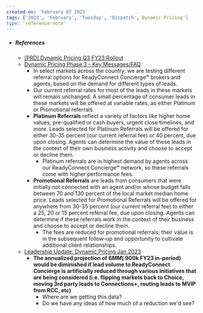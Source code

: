 ```yaml
---
created-on: 'February 07 2023'
tags: ['2023', 'February', 'Tuesday', 'Dispatch', Dynamic Pricing']
type: 'reference-note'
---
```


- ##### References
	- [[PRD] Dynamic Pricing Q3 FY23 Rollout](https://docs.google.com/document/d/1vLNLfOmKBV7A5A6Xrp0tGnKEp6VIoZg6-lSLgIKIQqQ/edit#heading=h.75cq588daiyd)
	- [Dynamic Pricing Phase 3 - Key Messages/FAQ](https://docs.google.com/document/d/10CJGdXJd-CeddmyFdwFTtSncZoau9A8ugFyUop5Hv6k/edit)
		- In select markets across the country, we are testing different referral options for ReadyConnect Concierge℠ brokers and agents, based on the demand for different types of leads.
		- Our current referral rates for most of the leads in these markets will remain unchanged. A small percentage of consumer leads in these markets will be offered at variable rates, as either Platinum or Promotional referrals.
		- **Platinum Referrals** reflect a variety of factors like higher home values, pre-qualified or cash buyers, urgent close timelines, and more. Leads selected for Platinum Referrals will be offered for either 30-35 percent (our current referral fee) or 40 percent, due upon closing. Agents can determine the value of these leads in the context of their own business activity and choose to accept or decline them.
			- Platinum referrals are in highest demand by agents across our ReadyConnect Concierge℠ network, so these referrals come with higher performance fees.
		- **Promotional Referrals** are leads from consumers that were initially not connected with an agent and/or whose budget falls between 70 and 130 percent of the local market median home price. Leads selected for Promotional Referrals will be offered for anywhere from 30-35 percent (our current referral fee) to either a 25, 20 or 15 percent referral fee, due upon closing. Agents can determine if these referrals work in the context of their business and choose to accept or decline them.
			- The fees are reduced for promotional referrals; their value is in the subsequent follow-up and opportunity to cultivate additional client relationships.
	- [Leadership Update: Dynamic Pricing Jan 2023](https://docs.google.com/document/d/1yk-HDSpg33PBReP3MxaeHHx3bw4r7o3kroxm8VB2KEY/edit#heading=h.wvnrkwvwimt9)
		- **The annualized projection of $6MM (~$900k FY23 in-period) would be diminished if lead volume to ReadyConnect Concierge is artificially reduced through various initiatives that are being considered (i.e. flipping markets back to Choice, moving 3rd party leads to Connections+, routing leads to MVIP from RCC, etc)**
			- Where are we getting this data?
			- Do we have any ideas of how much of a reduction we'd see?